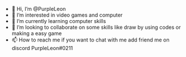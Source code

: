 - 👋 Hi, I’m @PurpleLeon
- 👀 I’m interested in video games and computer
- 🌱 I’m currently learning computer skills 
- 💞️ I’m looking to collaborate on some skills like draw by using codes or making a easy game
- 📫 How to reach me if you want to chat with me add friend me on discord PurpleLeon#0211

<!---
PurpleLeon/PurpleLeon is a ✨ special ✨ repository because its `README.md` (this file) appears on your GitHub profile.
You can click the Preview link to take a look at your changes.
--->
